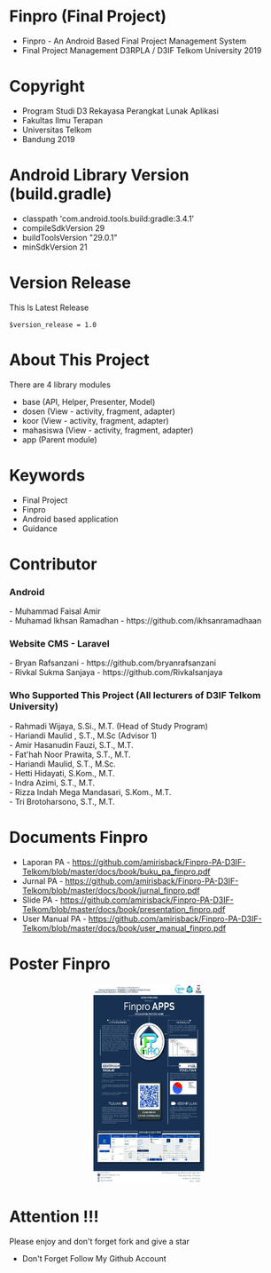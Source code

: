 # Finpro (Final Project)
- Finpro - An Android Based Final Project Management System
- Final Project Management D3RPLA / D3IF Telkom University 2019

# Copyright
- Program Studi D3 Rekayasa Perangkat Lunak Aplikasi 
- Fakultas Ilmu Terapan
- Universitas Telkom
- Bandung 2019 

# Android Library Version (build.gradle)
- classpath 'com.android.tools.build:gradle:3.4.1'
- compileSdkVersion 29
- buildToolsVersion "29.0.1"
- minSdkVersion 21

# Version Release
This Is Latest Release

    $version_release = 1.0



# About This Project
There are 4 library modules
- base (API, Helper, Presenter, Model)
- dosen (View - activity, fragment, adapter)
- koor (View - activity, fragment, adapter)
- mahasiswa (View - activity, fragment, adapter)
- app (Parent module)

# Keywords
- Final Project 
- Finpro 
- Android based application
- Guidance

# Contributor
<h3>Android</h3>
- Muhammad Faisal Amir<br>
- Muhamad Ikhsan Ramadhan - https://github.com/ikhsanramadhaan

<h3>Website CMS - Laravel</h3>
- Bryan Rafsanzani - https://github.com/bryanrafsanzani<br>
- Rivkal Sukma Sanjaya - https://github.com/Rivkalsanjaya

<h3>Who Supported This Project (All lecturers of D3IF Telkom University)</h3>
- Rahmadi Wijaya, S.Si., M.T. (Head of Study Program)<br>
- Hariandi Maulid , S.T., M.Sc (Advisor 1)<br>
- Amir Hasanudin Fauzi, S.T., M.T.<br>
- Fat'hah Noor Prawita, S.T., M.T.<br>
- Hariandi Maulid, S.T., M.Sc.<br>
- Hetti Hidayati, S.Kom., M.T.<br>
- Indra Azimi, S.T., M.T.<br>
- Rizza Indah Mega Mandasari, S.Kom., M.T.<br>
- Tri Brotoharsono, S.T., M.T.

# Documents Finpro
- Laporan PA - https://github.com/amirisback/Finpro-PA-D3IF-Telkom/blob/master/docs/book/buku_pa_finpro.pdf
- Jurnal PA - https://github.com/amirisback/Finpro-PA-D3IF-Telkom/blob/master/docs/book/jurnal_finpro.pdf
- Slide PA - https://github.com/amirisback/Finpro-PA-D3IF-Telkom/blob/master/docs/book/presentation_finpro.pdf
- User Manual PA - https://github.com/amirisback/Finpro-PA-D3IF-Telkom/blob/master/docs/book/user_manual_finpro.pdf

# Poster Finpro 
<p align="center"><img width="200px" height="360px" src="docs/poster_finpro.jpg"></p>

# Attention !!!
Please enjoy and don't forget fork and give a star
- Don't Forget Follow My Github Account